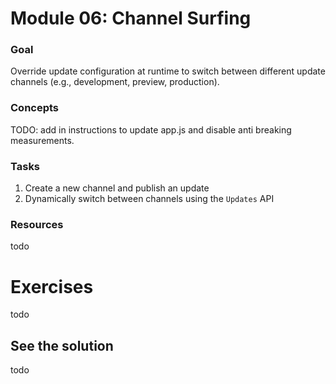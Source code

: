 # Module 06: Channel Surfing

### Goal

Override update configuration at runtime to switch between different update channels (e.g., development, preview, production).

### Concepts

TODO: add in instructions to update app.js and disable anti breaking measurements.

### Tasks

1. Create a new channel and publish an update
2. Dynamically switch between channels using the `Updates` API

### Resources

todo

# Exercises

todo

## See the solution

todo
